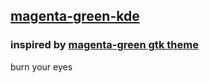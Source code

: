 ## [magenta-green-kde](https://www.pling.com/p/1696231/)
### inspired by [magenta-green gtk theme](https://www.pling.com/p/1327623/)

burn your eyes
